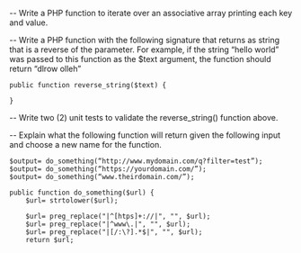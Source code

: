 -- Write a PHP function to iterate over an associative array printing each key and value.

-- Write a PHP function with the following signature that returns as string that is a reverse of the parameter.
    For example, if the string “hello world” was passed to this function as the $text argument, the function should return “dlrow olleh”

	public function reverse_string($text) {

	}

-- Write two (2) unit tests to validate the reverse_string() function above.

-- Explain what the following function will return given the following input and choose a new name for the function.

	$output= do_something(“http://www.mydomain.com/q?filter=test”);
	$output= do_something(“https://yourdomain.com/”);
	$output= do_something(“www.theirdomain.com/”);

	public function do_something($url) {
		$url= strtolower($url);

		$url= preg_replace("|^[htps]+://|", "", $url);
		$url= preg_replace("|^www\.|", "", $url);
		$url= preg_replace("|[/:\?].*$|", "", $url);
		return $url;